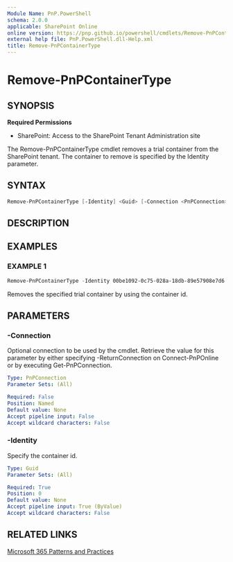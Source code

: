 ```yaml
---
Module Name: PnP.PowerShell
schema: 2.0.0
applicable: SharePoint Online
online version: https://pnp.github.io/powershell/cmdlets/Remove-PnPContainerType.html
external help file: PnP.PowerShell.dll-Help.xml
title: Remove-PnPContainerType
---
```

  
# Remove-PnPContainerType

## SYNOPSIS

**Required Permissions**

* SharePoint: Access to the SharePoint Tenant Administration site

The Remove-PnPContainerType cmdlet removes a trial container from the SharePoint tenant. The container to remove is specified by the Identity parameter.


## SYNTAX

```powershell
Remove-PnPContainerType [-Identity] <Guid> [-Connection <PnPConnection>] 
```

## DESCRIPTION

## EXAMPLES

### EXAMPLE 1

```powershell
Remove-PnPContainerType -Identity 00be1092-0c75-028a-18db-89e57908e7d6 
```

Removes the specified trial container by using the container id.

## PARAMETERS

### -Connection

Optional connection to be used by the cmdlet. Retrieve the value for this parameter by either specifying -ReturnConnection on Connect-PnPOnline or by executing Get-PnPConnection.

```yaml
Type: PnPConnection
Parameter Sets: (All)

Required: False
Position: Named
Default value: None
Accept pipeline input: False
Accept wildcard characters: False
```

### -Identity

Specify the container id.

```yaml
Type: Guid
Parameter Sets: (All)

Required: True 
Position: 0
Default value: None
Accept pipeline input: True (ByValue)
Accept wildcard characters: False
```

## RELATED LINKS

[Microsoft 365 Patterns and Practices](https://aka.ms/m365pnp)
